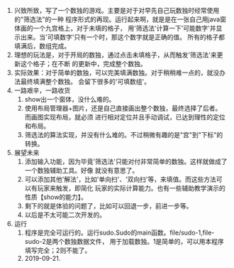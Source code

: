 1.  兴致所致，写了一个数独的游戏。主要是对于对早先自己玩数独时经常使用的"筛选法"的一种
程序形式的再现。运行起来啊，就是是在一张自己用java窗体画的一个九宫格上，对于未填的格子，
用'筛选法'计算一下'可能数字'并显示出来。当'可填数字'只有一个时，那这个数字就是正确的值。
所有的格子都填满后，数组完成。
2.  理想的玩法是，对于开局的数独，通过点击未填格子，从而触发'筛选法'来更新这个格子；在不断
的更新中，完成整个数独。
3.  实际效果：对于简单的数独，可以完美填满数独。对于稍稍难一点的，就没办法最终填满整个数独。
会留下很多的'可填数组'。
4.  一路艰辛，一路收货
    1.  show出一个窗体，没什么难的。
    2.  使用布局管理器+图片，还是自己直接画出整个数独，最终选择了后者。而画图实现布局，就必须
    进行相对定位并且手动调试，已达到理性的定位和布局。
    3.  筛选法的算法实现，并没有什么难的。不过稍微有趣的是"宫"到"下标"的转换。
5.  展望未来
    1.  添加输入功能，因为毕竟'筛选法'只能对付非常简单的数独。这样就做成了一个数独辅助工具。好像
    就没有意思了。
    2.  可以添加其他'解法'，比如'单向扫'、'双向扫'等，来填值。而这些方法可以有玩家来触发，即简化
    玩家的实际计算能力。也有一些辅助教学演示的性质【show的能力】。
    3.  剩下的就是体验的问题了，比如可以回退一步，前进一步等。
    4.  以后是不太可能二次开发的。
6.  运行
    1.  程序是完全可运行的。运行sudo.Sudo的main函数。file/sudo-1,file-sudo-2是两个数独数据文件，
        用于加载数独。1是简单的，可以用本程序填写完全；2则不能了。
    2.  2019-09-21.